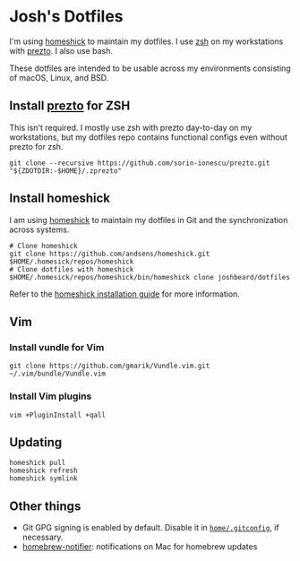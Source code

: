 # Josh's Dotfiles

I'm using [homeshick](https://github.com/andsens/homeshick) to maintain
my dotfiles. I use [zsh](https://www.zsh.org/) on my workstations with
[prezto](https://github.com/sorin-ionescu/prezto). I also use bash.

These dotfiles are intended to be usable across my environments consisting of
macOS, Linux, and BSD.

## Install [prezto](https://github.com/sorin-ionescu/prezto) for ZSH

This isn't required. I mostly use zsh with prezto day-to-day on my workstations,
but my dotfiles repo contains functional configs even without prezto for zsh.

```shell
git clone --recursive https://github.com/sorin-ionescu/prezto.git "${ZDOTDIR:-$HOME}/.zprezto"
```

## Install homeshick

I am using [homeshick](https://github.com/andsens/homeshick) to maintain my
dotfiles in Git and the synchronization across systems.

```shell
# Clone homeshick
git clone https://github.com/andsens/homeshick.git $HOME/.homesick/repos/homeshick
# Clone dotfiles with homeshick
$HOME/.homesick/repos/homeshick/bin/homeshick clone joshbeard/dotfiles
```

Refer to the [homeshick installation
guide](https://github.com/andsens/homeshick/wiki/Installation) for more
information.

## Vim

### Install vundle for Vim

```shell
git clone https://github.com/gmarik/Vundle.vim.git ~/.vim/bundle/Vundle.vim
```

### Install Vim plugins

```shell
vim +PluginInstall +qall
```

## Updating

```shell
homeshick pull
homeshick refresh
homeshick symlink
```

## Other things

* Git GPG signing is enabled by default. Disable it in
  [`home/.gitconfig`](home/.gitconfig), if necessary.
* [homebrew-notifier](https://github.com/grantovich/homebrew-notifier):
  notifications on Mac for homebrew updates

